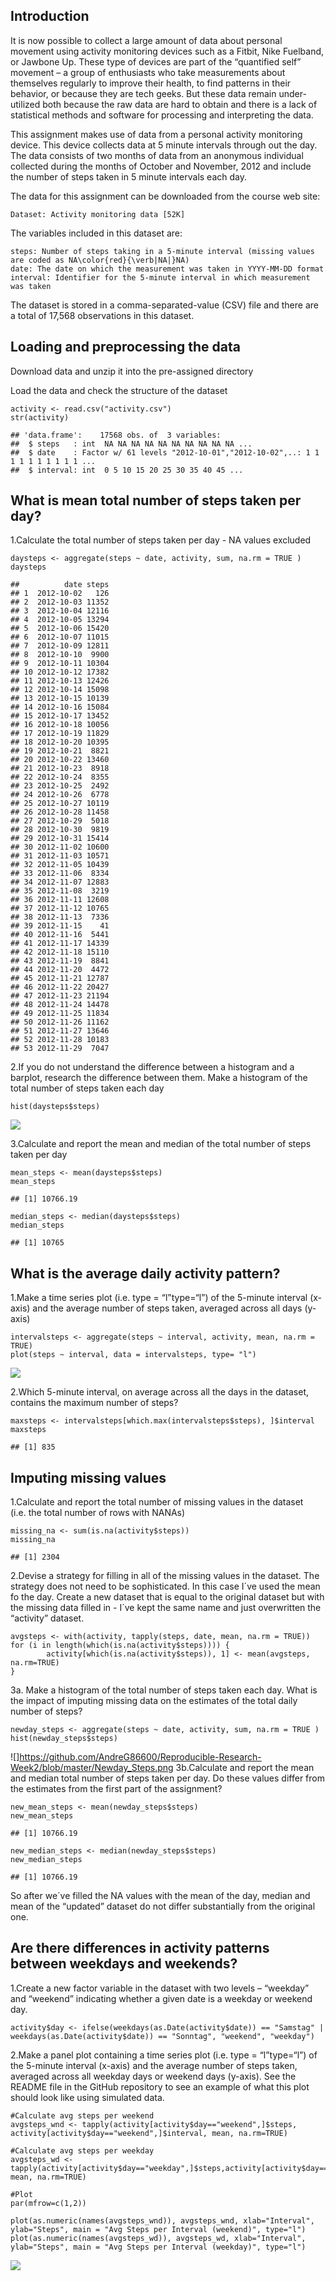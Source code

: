 Introduction
------------

It is now possible to collect a large amount of data about personal
movement using activity monitoring devices such as a Fitbit, Nike
Fuelband, or Jawbone Up. These type of devices are part of the
“quantified self” movement – a group of enthusiasts who take
measurements about themselves regularly to improve their health, to find
patterns in their behavior, or because they are tech geeks. But these
data remain under-utilized both because the raw data are hard to obtain
and there is a lack of statistical methods and software for processing
and interpreting the data.

This assignment makes use of data from a personal activity monitoring
device. This device collects data at 5 minute intervals through out the
day. The data consists of two months of data from an anonymous
individual collected during the months of October and November, 2012 and
include the number of steps taken in 5 minute intervals each day.

The data for this assignment can be downloaded from the course web site:

    Dataset: Activity monitoring data [52K]

The variables included in this dataset are:

    steps: Number of steps taking in a 5-minute interval (missing values are coded as NA\color{red}{\verb|NA|}NA)
    date: The date on which the measurement was taken in YYYY-MM-DD format
    interval: Identifier for the 5-minute interval in which measurement was taken

The dataset is stored in a comma-separated-value (CSV) file and there
are a total of 17,568 observations in this dataset.

Loading and preprocessing the data
----------------------------------

Download data and unzip it into the pre-assigned directory

Load the data and check the structure of the dataset

    activity <- read.csv("activity.csv")
    str(activity)

    ## 'data.frame':    17568 obs. of  3 variables:
    ##  $ steps   : int  NA NA NA NA NA NA NA NA NA NA ...
    ##  $ date    : Factor w/ 61 levels "2012-10-01","2012-10-02",..: 1 1 1 1 1 1 1 1 1 1 ...
    ##  $ interval: int  0 5 10 15 20 25 30 35 40 45 ...

What is mean total number of steps taken per day?
-------------------------------------------------

1.Calculate the total number of steps taken per day - NA values excluded

    daysteps <- aggregate(steps ~ date, activity, sum, na.rm = TRUE )
    daysteps

    ##          date steps
    ## 1  2012-10-02   126
    ## 2  2012-10-03 11352
    ## 3  2012-10-04 12116
    ## 4  2012-10-05 13294
    ## 5  2012-10-06 15420
    ## 6  2012-10-07 11015
    ## 7  2012-10-09 12811
    ## 8  2012-10-10  9900
    ## 9  2012-10-11 10304
    ## 10 2012-10-12 17382
    ## 11 2012-10-13 12426
    ## 12 2012-10-14 15098
    ## 13 2012-10-15 10139
    ## 14 2012-10-16 15084
    ## 15 2012-10-17 13452
    ## 16 2012-10-18 10056
    ## 17 2012-10-19 11829
    ## 18 2012-10-20 10395
    ## 19 2012-10-21  8821
    ## 20 2012-10-22 13460
    ## 21 2012-10-23  8918
    ## 22 2012-10-24  8355
    ## 23 2012-10-25  2492
    ## 24 2012-10-26  6778
    ## 25 2012-10-27 10119
    ## 26 2012-10-28 11458
    ## 27 2012-10-29  5018
    ## 28 2012-10-30  9819
    ## 29 2012-10-31 15414
    ## 30 2012-11-02 10600
    ## 31 2012-11-03 10571
    ## 32 2012-11-05 10439
    ## 33 2012-11-06  8334
    ## 34 2012-11-07 12883
    ## 35 2012-11-08  3219
    ## 36 2012-11-11 12608
    ## 37 2012-11-12 10765
    ## 38 2012-11-13  7336
    ## 39 2012-11-15    41
    ## 40 2012-11-16  5441
    ## 41 2012-11-17 14339
    ## 42 2012-11-18 15110
    ## 43 2012-11-19  8841
    ## 44 2012-11-20  4472
    ## 45 2012-11-21 12787
    ## 46 2012-11-22 20427
    ## 47 2012-11-23 21194
    ## 48 2012-11-24 14478
    ## 49 2012-11-25 11834
    ## 50 2012-11-26 11162
    ## 51 2012-11-27 13646
    ## 52 2012-11-28 10183
    ## 53 2012-11-29  7047

2.If you do not understand the difference between a histogram and a
barplot, research the difference between them. Make a histogram of the
total number of steps taken each day

    hist(daysteps$steps)
    
![](https://github.com/AndreG86600/Reproducible-Research-Week2/blob/master/daystep.png)


3.Calculate and report the mean and median of the total number of steps
taken per day

    mean_steps <- mean(daysteps$steps)
    mean_steps

    ## [1] 10766.19

    median_steps <- median(daysteps$steps)
    median_steps

    ## [1] 10765

What is the average daily activity pattern?
-------------------------------------------

1.Make a time series plot (i.e. type = “l”type=“l”) of the 5-minute
interval (x-axis) and the average number of steps taken, averaged across
all days (y-axis)

    intervalsteps <- aggregate(steps ~ interval, activity, mean, na.rm = TRUE)
    plot(steps ~ interval, data = intervalsteps, type= "l")

![](https://github.com/AndreG86600/Reproducible-Research-Week2/blob/master/Time_series.png)

2.Which 5-minute interval, on average across all the days in the
dataset, contains the maximum number of steps?

    maxsteps <- intervalsteps[which.max(intervalsteps$steps), ]$interval
    maxsteps

    ## [1] 835

Imputing missing values
-----------------------

1.Calculate and report the total number of missing values in the dataset
(i.e. the total number of rows with NANAs)

    missing_na <- sum(is.na(activity$steps))
    missing_na

    ## [1] 2304

2.Devise a strategy for filling in all of the missing values in the
dataset. The strategy does not need to be sophisticated. In this case
I´ve used the mean fo the day. Create a new dataset that is equal to the
original dataset but with the missing data filled in - I´ve kept the
same name and just overwritten the “activity” dataset.

    avgsteps <- with(activity, tapply(steps, date, mean, na.rm = TRUE))
    for (i in length(which(is.na(activity$steps)))) {
            activity[which(is.na(activity$steps)), 1] <- mean(avgsteps, na.rm=TRUE)
    }

3a. Make a histogram of the total number of steps taken each day. What
is the impact of imputing missing data on the estimates of the total
daily number of steps?

    newday_steps <- aggregate(steps ~ date, activity, sum, na.rm = TRUE )
    hist(newday_steps$steps)

![]https://github.com/AndreG86600/Reproducible-Research-Week2/blob/master/Newday_Steps.png
3b.Calculate and report the mean and median total number of steps taken
per day. Do these values differ from the estimates from the first part
of the assignment?

    new_mean_steps <- mean(newday_steps$steps)
    new_mean_steps

    ## [1] 10766.19

    new_median_steps <- median(newday_steps$steps)
    new_median_steps

    ## [1] 10766.19

So after we´ve filled the NA values with the mean of the day, median and
mean of the “updated” dataset do not differ substantially from the
original one.

Are there differences in activity patterns between weekdays and weekends?
-------------------------------------------------------------------------

1.Create a new factor variable in the dataset with two levels –
“weekday” and “weekend” indicating whether a given date is a weekday or
weekend day.

    activity$day <- ifelse(weekdays(as.Date(activity$date)) == "Samstag" | weekdays(as.Date(activity$date)) == "Sonntag", "weekend", "weekday")

2.Make a panel plot containing a time series plot (i.e. type =
“l”type=“l”) of the 5-minute interval (x-axis) and the average number of
steps taken, averaged across all weekday days or weekend days (y-axis).
See the README file in the GitHub repository to see an example of what
this plot should look like using simulated data.

    #Calculate avg steps per weekend
    avgsteps_wnd <- tapply(activity[activity$day=="weekend",]$steps, activity[activity$day=="weekend",]$interval, mean, na.rm=TRUE)

    #Calculate avg steps per weekday
    avgsteps_wd <- tapply(activity[activity$day=="weekday",]$steps,activity[activity$day=="weekday",]$interval, mean, na.rm=TRUE)

    #Plot
    par(mfrow=c(1,2))

    plot(as.numeric(names(avgsteps_wnd)), avgsteps_wnd, xlab="Interval", ylab="Steps", main = "Avg Steps per Interval (weekend)", type="l")
    plot(as.numeric(names(avgsteps_wd)), avgsteps_wd, xlab="Interval", ylab="Steps", main = "Avg Steps per Interval (weekday)", type="l")

![](https://github.com/AndreG86600/Reproducible-Research-Week2/blob/master/Avg_Steps_Int.png)
